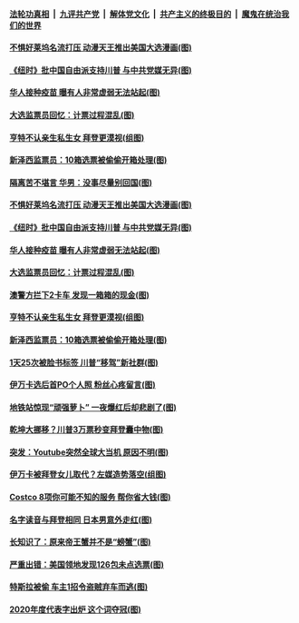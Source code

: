 

####  [法轮功真相](../../../../basic/blob/master/README.md?t=11141631) &nbsp;|&nbsp; [九评共产党](../../../../9ping.md/blob/master/README.md?t=11141631) &nbsp;|&nbsp; [解体党文化](../../../../jtdwh.md/blob/master/README.md?t=11141631)  &nbsp;|&nbsp; [共产主义的终极目的](../../../../gczydzjmd.md/blob/master/README.md?t=11141631) &nbsp;|&nbsp; [魔鬼在统治我们的世界](../../../../mgztzwmdsj.md/blob/master/README.md?t=11141631) 

#### [不惧好莱坞名流打压 动漫天王推出美国大选漫画(图)](../pages/p3/952484.md?t=11141631) 

#### [《纽时》批中国自由派支持川普 与中共党媒无异(图)](../pages/p3/952474.md?t=11141631) 

#### [华人接种疫苗 曝有人非常虚弱无法站起(图)](../pages/p3/952455.md?t=11141631) 

#### [大选监票员回忆：计票过程混乱(图)](../pages/p3/952440.md?t=11141631) 

#### [亨特不认亲生私生女 拜登更漠视(组图)](../pages/p3/952372.md?t=11141631) 

#### [新泽西监票员：10箱选票被偷偷开箱处理(图)](../pages/p3/952346.md?t=11141631) 

#### [隔离苦不堪言 华男：没事尽量别回国(图)](../pages/p3/952513.md?t=11141631) 

#### [不惧好莱坞名流打压 动漫天王推出美国大选漫画(图)](../pages/p3/952484.md?t=11141631) 

#### [《纽时》批中国自由派支持川普 与中共党媒无异(图)](../pages/p3/952474.md?t=11141631) 

#### [华人接种疫苗 曝有人非常虚弱无法站起(图)](../pages/p3/952455.md?t=11141631) 

#### [大选监票员回忆：计票过程混乱(图)](../pages/p3/952440.md?t=11141631) 

#### [澳警方拦下2卡车 发现一箱箱的现金(图)](../pages/p3/952382.md?t=11141631) 

#### [亨特不认亲生私生女 拜登更漠视(组图)](../pages/p3/952372.md?t=11141631) 

#### [新泽西监票员：10箱选票被偷偷开箱处理(图)](../pages/p3/952346.md?t=11141631) 

#### [1天25次被脸书标签 川普“移驾”新社群(图)](../pages/p3/952319.md?t=11141631) 

#### [伊万卡选后首PO个人照 粉丝心疼留言(图)](../pages/p3/952314.md?t=11141631) 

#### [地铁站惊现“顽强萝卜” 一夜爆红后却悲剧了(图)](../pages/p3/952311.md?t=11141631) 

#### [乾坤大挪移？川普3万票秒变拜登囊中物(图)](../pages/p3/952261.md?t=11141631) 

#### [突发：Youtube突然全球大当机 原因不明(图)](../pages/p3/952264.md?t=11141631) 

#### [伊万卡被拜登女儿取代？左媒造势落空(组图)](../pages/p3/952263.md?t=11141631) 

#### [Costco 8项你可能不知的服务 帮你省大钱(图)](../pages/p3/952253.md?t=11141631) 

#### [名字读音与拜登相同 日本男意外走红(图)](../pages/p3/952209.md?t=11141631) 

#### [长知识了：原来帝王蟹并不是“螃蟹”(图)](../pages/p3/952228.md?t=11141631) 

#### [严重出错：美国领地发现126包未点选票(图)](../pages/p3/952188.md?t=11141631) 

#### [特斯拉被偷 车主1招令盗贼弃车而逃(图)](../pages/p3/952116.md?t=11141631) 

#### [2020年度代表字出炉 这个词夺冠(图)](../pages/p3/952094.md?t=11141631) 

